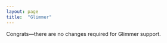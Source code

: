 ```yaml
---
layout: page
title:  "Glimmer"
---
```


Congrats&mdash;there are no changes required for Glimmer support.
